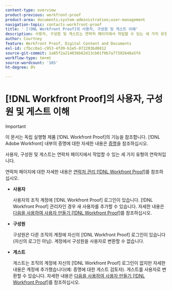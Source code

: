 ```yaml
---
content-type: overview
product-previous: workfront-proof
product-area: documents;system-administration;user-management
navigation-topic: contacts-workfront-proof
title: ' [!DNL Workfront Proof]의 사용자, 구성원 및 게스트 이해'
description: 사용자, 구성원 및 게스트는 연락처 페이지에서 작업할 수 있는 세 가지 유형의 연락처입니다.
author: Courtney
feature: Workfront Proof, Digital Content and Documents
exl-id: cfbcc0a1-c953-4fd9-b1e5-072203bd0812
source-git-commit: 1a85f2a214036b62d13cb01f0b7a77392648a5fd
workflow-type: tm+mt
source-wordcount: '165'
ht-degree: 0%

---
```


# [!DNL Workfront Proof]의 사용자, 구성원 및 게스트 이해

>[!IMPORTANT]
>
>이 문서는 독립 실행형 제품 [!DNL Workfront Proof]의 기능을 참조합니다. [!DNL Adobe Workfront] 내부의 증명에 대한 자세한 내용은 [증명](../../../review-and-approve-work/proofing/proofing.md)을 참조하십시오.

사용자, 구성원 및 게스트는 연락처 페이지에서 작업할 수 있는 세 가지 유형의 연락처입니다.

연락처 페이지에 대한 자세한 내용은 [연락처 관리 [!DNL Workfront Proof]](../../../workfront-proof/wp-mnguserscontacts/contacts/manage-contacts.md)를 참조하십시오.

* **사용자**

  사용자의 조직 계정에 [!DNL Workfront Proof] 로그인이 있습니다. [!DNL Workfront Proof] 관리자인 경우 새 사용자를 추가할 수 있습니다. 자세한 내용은 [다음을 사용하여 사용자 만들기 [!DNL Workfront Proof]](../../../workfront-proof/wp-mnguserscontacts/users/create-users.md)를 참조하십시오.

* **구성원**

  구성원은 다른 조직의 계정에 자신의 [!DNL Workfront Proof] 로그인이 있습니다(자신의 로그인 아님). 계정에서 구성원을 사용자로 변환할 수 없습니다.

* **게스트**

  게스트는 조직의 계정에 자신의 [!DNL Workfront Proof] 로그인이 없지만 자세한 내용은 계정에 추가했습니다(예: 증명에 대한 게스트 검토자). 게스트를 사용자로 변환할 수 있습니다. 자세한 내용은 [다음을 사용하여 사용자 만들기 [!DNL Workfront Proof]](../../../workfront-proof/wp-mnguserscontacts/users/create-users.md)를 참조하십시오.
